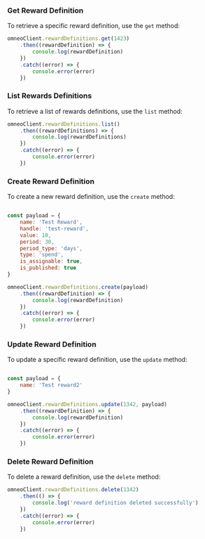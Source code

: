 
### Get Reward Definition

To retrieve a specific reward definition, use the `get` method:

```javascript
omneoClient.rewardDefinitions.get(1423)
    .then((rewardDefinition) => {
        console.log(rewardDefinition)
    })
    .catch((error) => {
        console.error(error)
    })
```

### List Rewards Definitions

To retrieve a list of rewards definitions, use the `list` method:

```javascript
omneoClient.rewardDefinitions.list()
    .then((rewardDefinitions) => {
        console.log(rewardDefinitions)
    })
    .catch((error) => {
        console.error(error)
    })
```

### Create Reward Definition

To create a new reward definition, use the `create` method:

```javascript

const payload = {
    name: 'Test Reward',
    handle: 'test-reward',
    value: 10,
    period: 30,
    period_type: 'days',
    type: 'spend',
    is_assignable: true,
    is_published: true
}

omneoClient.rewardDefinitions.create(payload)
    .then((rewardDefinition) => {
        console.log(rewardDefinition)
    })
    .catch((error) => {
        console.error(error)
    })
```
### Update Reward Definition

To update a specific reward definition, use the `update` method:

```javascript

const payload = {
    name: 'Test reward2'
}

omneoClient.rewardDefinitions.update(1342, payload)
    .then((rewardDefinition) => {
        console.log(rewardDefinition)
    })
    .catch((error) => {
        console.error(error)
    })
```

### Delete Reward Definition

To delete a reward definition, use the `delete` method:

```javascript
omneoClient.rewardDefinitions.delete(1342)
    .then(() => {
        console.log('reward definition deleted successfully')
    })
    .catch((error) => {
        console.error(error)
    })
```